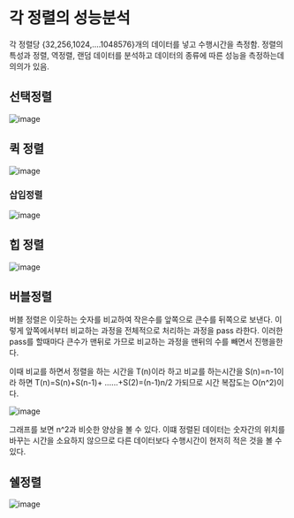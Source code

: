 
# 각 정렬의 성능분석

각 정렬당 {32,256,1024,....1048576}개의 데이터를 넣고 수행시간을 측정함. 정렬의 특성과 정렬, 역정렬, 랜덤 데이터를 분석하고 데이터의 종류에 따른 성능을 측정하는데 의의가 있음.

## 선택정렬


![image](https://user-images.githubusercontent.com/100903674/166396326-4c502afd-8fb8-492a-8c54-b8e5160d2939.png)



## 퀵 정렬


![image](https://user-images.githubusercontent.com/100903674/166458352-5864c3f5-be85-4cf1-b32b-6b984b2a8bb6.png)




### 삽입정렬

![image](https://user-images.githubusercontent.com/100903674/166265585-4a3b7f9d-43f9-438e-8797-3192c99fe310.png)

## 힙 정렬



![image](https://user-images.githubusercontent.com/100903674/166452658-8d4c5c17-b88f-4835-b919-cbde7bcf1d2f.png)













## 버블정렬
버블 정렬은 이웃하는 숫자를 비교하여  작은수를 앞쪽으로 큰수를 뒤쪽으로 보낸다. 이렇게 앞쪽에서부터 비교하는 과정을 전체적으로 처리하는 과정을 pass 라한다. 이러한 pass를 할때마다 큰수가 맨뒤로 가므로 비교하는 과정을 맨뒤의 수를 빼면서 진행을한다.


이때 비교를 하면서 정렬을 하는 시간을 T(n)이라 하고 비교를 하는시간을 S(n)=n-1이라 하면
T(n)=S(n)+S(n-1)+ ......+S(2)=(n-1)n/2 가되므로 시간 복잡도는 O(n^2)이다.


![image](https://user-images.githubusercontent.com/100903674/166256518-aeb2e686-9729-4e51-b25f-79beee9f9535.png)

그래프를 보면 n^2과 비슷한 양상을 볼 수 있다. 이떄 정렬된 데이터는 숫자간의 위치를 바꾸는 시간을 소요하지 않으므로 다른 데이터보다 수행시간이 현저히 적은 것을 볼 수 있다.

## 쉘정렬



![image](https://user-images.githubusercontent.com/100903674/166246713-a8ab33ce-7f1b-4db3-95f6-c5532bee0720.png)



